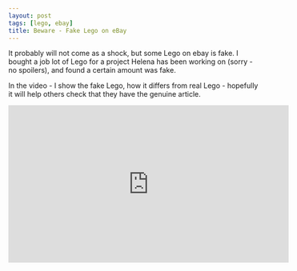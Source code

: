 ```yaml
---
layout: post
tags: [lego, ebay]
title: Beware - Fake Lego on eBay
---
```

It probably will not come as a shock, but some Lego on ebay is fake.
I bought a job lot of Lego for a project Helena has been working on (sorry - no spoilers),
and found a certain amount was fake.

In the video - I show the fake Lego, how it differs from real Lego - hopefully it will help
others check that they have the genuine article.

<div class="embed-responsive embed-responsive-16by9">
<iframe width="560" height="315" src="https://www.youtube.com/embed/Ncu0CrlNRrA" frameborder="0" allowfullscreen="True"></iframe>
</div>
